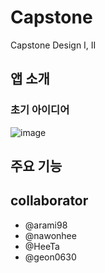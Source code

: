 # Capstone
Capstone Design I, II

## 앱 소개

### 초기 아이디어
![image](https://user-images.githubusercontent.com/27190708/104156547-a21c7400-542c-11eb-8254-653e0d61ba52.png)



## 주요 기능





## collaborator
- @arami98
- @nawonhee
- @HeeTa
- @geon0630



